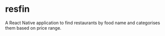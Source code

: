# resfin
A React Native application to find restaurants by food name and categorises them based on price range.
